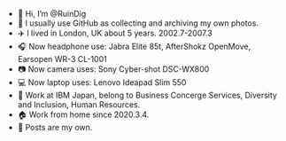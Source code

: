 - 👋 Hi, I’m @RuinDig
- 👀 I usually use GitHub as collecting and archiving my own photos.
- ✈️ I lived in London, UK about 5 years. 2002.7-2007.3
- 🎧 Now headphone use: Jabra Elite 85t, AfterShokz OpenMove, Earsopen WR-3 CL-1001
- 📷 Now camera uses: Sony Cyber-shot DSC-WX800
- 💻 Now laptop uses: Lenovo Ideapad Slim 550
- 🏢 Work at IBM Japan, belong to Business Concerge Services, Diversity and Inclusion, Human Resources.
- 🏠 Work from home since 2020.3.4.
- 🔑 Posts are my own.
